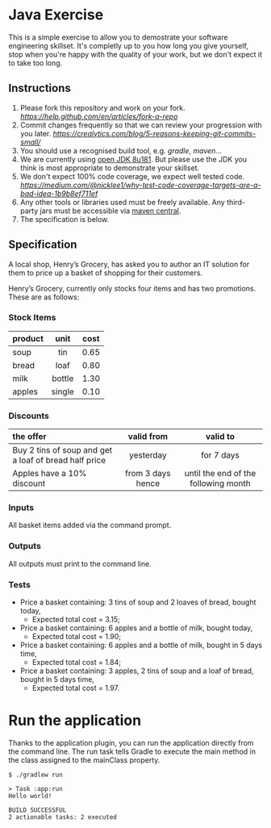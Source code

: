 # Java Exercise

This is a simple exercise to allow you to demostrate your software engineering skillset. It's completly up to you how long you give yourself, stop when you're happy with the quality of your work, but we don't expect it to take too long.

## Instructions
  1. Please fork this repository and work on your fork.
     _https://help.github.com/en/articles/fork-a-repo_
  2. Commit changes frequently so that we can review your progression with you later.
     _https://crealytics.com/blog/5-reasons-keeping-git-commits-small/_
  3. You should use a recognised build tool, e.g. _gradle_, _maven_...
  4. We are currently using [open JDK 8u181](https://cdn.azul.com/zulu/bin/zulu8.31.0.1-jdk8.0.181-win_x64.msi). But please use the JDK you think is most appropriate to demonstrate your skillset. 
  5. We don't expect 100% code coverage, we expect well tested code.
     _https://medium.com/@nicklee1/why-test-code-coverage-targets-are-a-bad-idea-1b9b8ef711ef_
  6. Any other tools or libraries used must be freely available. Any third-party jars must be accessible via [maven central](https://mvnrepository.com/repos/central).
  7. The specification is below.
  
## Specification

A local shop, Henry’s Grocery, has asked you to author an IT solution for them to price up a basket of shopping for their customers.

Henry’s Grocery, currently only stocks four items and has two promotions. These are as follows:

### Stock Items
        
|  **product** | **unit**   | **cost** |
| :---  | :---: | :---: |
|  soup    | tin    | 0.65 |
|  bread   | loaf   | 0.80 |
|  milk    | bottle | 1.30 |
|  apples  | single | 0.10 |

### Discounts
 
| **the offer**| **valid from** | **valid to** | 
| :---     | :---: | :---: |    
| Buy 2 tins of soup and get a loaf of bread half price | yesterday | for 7 days |
| Apples have a 10% discount | from 3 days hence | until the end of the following month |

### Inputs
 All basket items added via the command prompt.

### Outputs
All outputs must print to the command line.
     
### Tests
   - Price a basket containing: 3 tins of soup and 2 loaves of bread, bought today, 
     - Expected total cost = 3.15;
   - Price a basket containing: 6 apples and a bottle of milk, bought today, 
     - Expected total cost = 1.90;
   - Price a basket containing: 6 apples and a bottle of milk, bought in 5 days time,
     - Expected total cost = 1.84;
   - Price a basket containing: 3 apples, 2 tins of soup and a loaf of bread, bought in 5 days time,
     - Expected total cost = 1.97.


# Run the application

Thanks to the application plugin, you can run the application directly from the command line. The run task tells Gradle to execute the main method in the class assigned to the mainClass property.

```
$ ./gradlew run

> Task :app:run
Hello world!

BUILD SUCCESSFUL
2 actionable tasks: 2 executed
```
 
 
